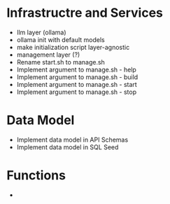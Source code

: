 # Infrastructre and Services
- llm layer (ollama)
- ollama init with default models
- make initialization script layer-agnostic
- management layer (?)
- Rename start.sh to manage.sh
- Implement argument to manage.sh - help
- Implement argument to manage.sh - build
- Implement argument to manage.sh - start
- Implement argument to manage.sh - stop

# Data Model
- Implement data model in API Schemas
- Implement data model in SQL Seed

# Functions
- 
